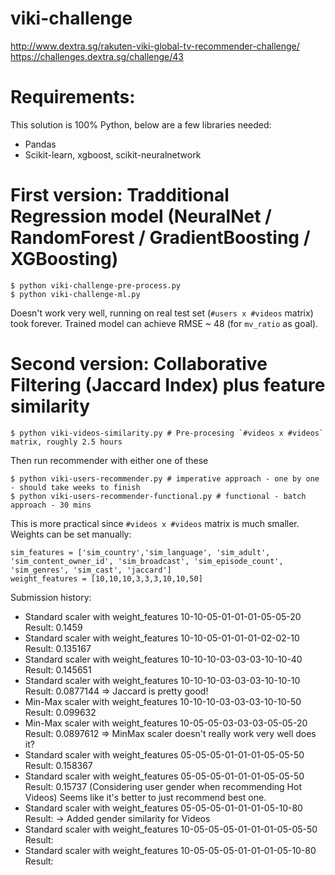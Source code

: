 viki-challenge
==============

http://www.dextra.sg/rakuten-viki-global-tv-recommender-challenge/
https://challenges.dextra.sg/challenge/43

# Requirements:
This solution is 100% Python, below are a few libraries needed:

- Pandas
- Scikit-learn, xgboost, scikit-neuralnetwork

# First version: Tradditional Regression model (NeuralNet / RandomForest / GradientBoosting / XGBoosting)

    $ python viki-challenge-pre-process.py
    $ python viki-challenge-ml.py

Doesn't work very well, running on real test set (`#users x #videos` matrix) took forever.
Trained model can achieve RMSE ~ 48 (for `mv_ratio` as goal).

# Second version: Collaborative Filtering (Jaccard Index) plus feature similarity

    $ python viki-videos-similarity.py # Pre-procesing `#videos x #videos` matrix, roughly 2.5 hours

Then run recommender with either one of these

    $ python viki-users-recommender.py # imperative approach - one by one - should take weeks to finish
    $ python viki-users-recommender-functional.py # functional - batch approach - 30 mins

This is more practical since `#videos x #videos` matrix is much smaller.
Weights can be set manually:

    sim_features = ['sim_country','sim_language', 'sim_adult', 'sim_content_owner_id', 'sim_broadcast', 'sim_episode_count', 'sim_genres', 'sim_cast', 'jaccard']
    weight_features = [10,10,10,3,3,3,10,10,50]

Submission history:

- Standard scaler with weight_features 10-10-05-01-01-01-05-05-20 Result: 0.1459
- Standard scaler with weight_features 10-10-05-01-01-01-02-02-10 Result: 0.135167
- Standard scaler with weight_features 10-10-10-03-03-03-10-10-40 Result: 0.145651
- Standard scaler with weight_features 10-10-10-03-03-03-10-10-10 Result: 0.0877144 => Jaccard is pretty good!
- Min-Max  scaler with weight_features 10-10-10-03-03-03-10-10-50 Result: 0.099632
- Min-Max  scaler with weight_features 10-05-05-03-03-03-05-05-20 Result: 0.0897612 => MinMax scaler doesn't really work very well does it?
- Standard scaler with weight_features 05-05-05-01-01-01-05-05-50 Result: 0.158367
- Standard scaler with weight_features 05-05-05-01-01-01-05-05-50 Result: 0.15737 (Considering user gender when recommending Hot Videos) Seems like it's better to just recommend best one.
- Standard scaler with weight_features 05-05-05-01-01-01-05-10-80 Result:
-> Added gender similarity for Videos
- Standard scaler with weight_features 10-05-05-05-01-01-01-05-05-50 Result:
- Standard scaler with weight_features 10-05-05-05-01-01-01-05-10-80 Result:
